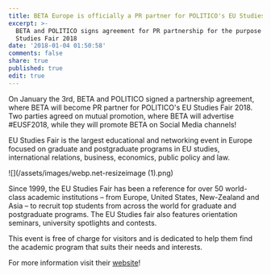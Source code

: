 ```yaml
---
title: BETA Europe is officially a PR partner for POLITICO's EU Studies Fair 2018
excerpt: >-
  BETA and POLITICO signs agreement for PR partnership for the purpose of EU
  Studies Fair 2018
date: '2018-01-04 01:50:58'
comments: false
share: true
published: true
edit: true
---
```

On January the 3rd, BETA and POLITICO signed a partnership agreement, where BETA will become PR partner for POLITICO's EU Studies Fair 2018. Two parties agreed on mutual promotion, where BETA will advertise #EUSF2018, while they will promote BETA on Social Media channels!

EU Studies Fair is the largest educational and networking event in Europe focused on graduate and postgraduate programs in EU studies, international relations, business, economics, public policy and law.



![](/assets/images/webp.net-resizeimage (1).png)

Since 1999, the EU Studies Fair has been a reference for over 50 world-class academic institutions – from Europe, United States, New-Zealand and Asia – to recruit top students from across the world for graduate and postgraduate programs. The EU Studies fair also features orientation seminars, university spotlights and contests.

This event is free of charge for visitors and is dedicated to help them find the academic program that suits their needs and interests.

For more information visit their [website](https://www.politico.eu/event/eu-studies-fair-2018/)!
